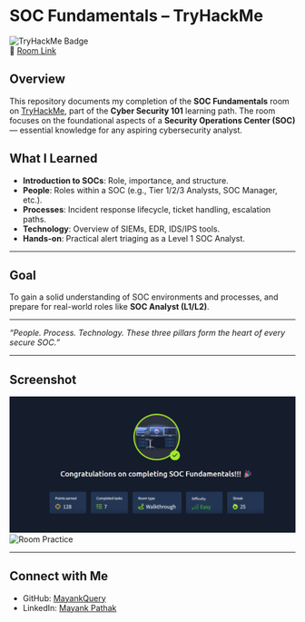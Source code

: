 # SOC Fundamentals – TryHackMe

![TryHackMe Badge](https://img.shields.io/badge/TryHackMe-SOC%20Fundamentals-blue)  
🔗 [Room Link](https://tryhackme.com/room/socfundamentals)

## Overview
This repository documents my completion of the **SOC Fundamentals** room on [TryHackMe](https://tryhackme.com), part of the **Cyber Security 101** learning path. The room focuses on the foundational aspects of a **Security Operations Center (SOC)** — essential knowledge for any aspiring cybersecurity analyst.

## What I Learned

- **Introduction to SOCs**: Role, importance, and structure.
- **People**: Roles within a SOC (e.g., Tier 1/2/3 Analysts, SOC Manager, etc.).
- **Processes**: Incident response lifecycle, ticket handling, escalation paths.
- **Technology**: Overview of SIEMs, EDR, IDS/IPS tools.
- **Hands-on**: Practical alert triaging as a Level 1 SOC Analyst.

---

## Goal
To gain a solid understanding of SOC environments and processes, and prepare for real-world roles like **SOC Analyst (L1/L2)**.

---

*“People. Process. Technology. These three pillars form the heart of every secure SOC.”*

---

## Screenshot
![Room Completion](https://github.com/MayankQuery/tryhackme-writeups/blob/main/soc-fundamentals/images/soc-fundamentals-completion.png)
![Room Practice]()

---

## Connect with Me
- GitHub: [MayankQuery](https://github.com/MayankQuery)
- LinkedIn: [Mayank Pathak](https://www.linkedin.com/in/mayankquery)
